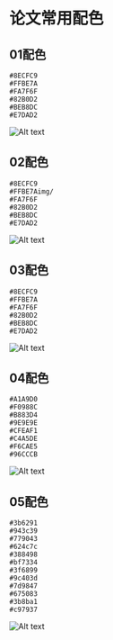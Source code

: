 # 论文常用配色

## 01配色

```
#8ECFC9
#FFBE7A
#FA7F6F
#82B0D2
#BEB8DC
#E7DAD2
```

![Alt text](img/image-1.png)

## 02配色

```
#8ECFC9
#FFBE7Aimg/
#FA7F6F
#82B0D2
#BEB8DC
#E7DAD2
```

![Alt text](img/image-2.png)

## 03配色

```
#8ECFC9
#FFBE7A
#FA7F6F
#82B0D2
#BEB8DC
#E7DAD2
```

![Alt text](img/image-3.png)


## 04配色

```
#A1A9D0
#F0988C
#B883D4
#9E9E9E
#CFEAF1
#C4A5DE
#F6CAE5
#96CCCB
```

![Alt text](img/image-4.png)

## 05配色

```
#3b6291
#943c39
#779043
#624c7c
#388498
#bf7334
#3f6899
#9c403d
#7d9847
#675083
#3b8ba1
#c97937
```

![Alt text](img/image-5.png)